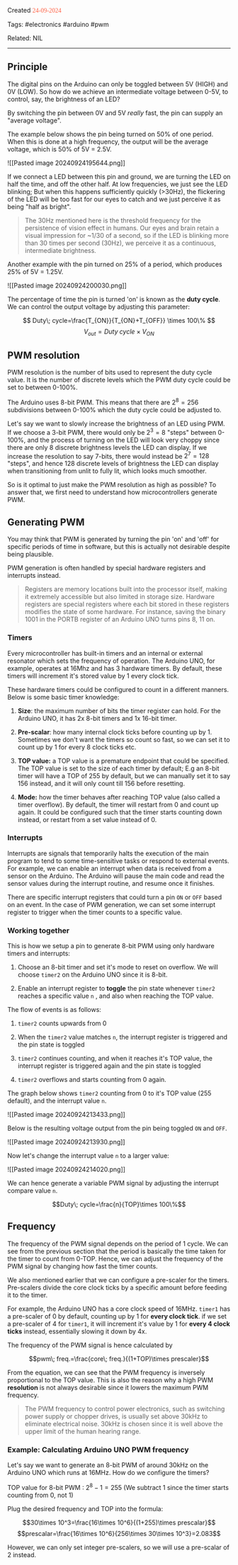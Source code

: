 
Created <font style="color:tomato; font-family:Consolas;">24-09-2024</font> 
 
Tags: #electronics #arduino #pwm

Related: NIL

****

## Principle

The digital pins on the Arduino can only be toggled between 5V (HIGH) and 0V (LOW). So how do we achieve an intermediate voltage between 0-5V, to control, say, the brightness of an LED?

By switching the pin between 0V and 5V *really* fast, the pin can supply an "average voltage".

The example below shows the pin being turned on 50% of one period. When this is done at a high frequency, the output will be the average voltage, which is 50% of 5V = 2.5V.

![[Pasted image 20240924195644.png]]

If we connect a LED between this pin and ground, we are turning the LED on half the time, and off the other half. At low frequencies, we just see the LED blinking; But when this happens sufficiently quickly (>30Hz), the flickering of the LED will be too fast for our eyes to catch and we just perceive it as being "half as bright".

>The 30Hz mentioned here is the threshold frequency for the persistence of vision effect in humans. Our eyes and brain retain a visual impression for ~1/30 of a second, so if the LED is blinking more than 30 times per second (30Hz), we perceive it as a continuous, intermediate brightness.

Another example with the pin turned on 25% of a period, which produces 25% of 5V = 1.25V.

![[Pasted image 20240924200030.png]]

The percentage of time the pin is turned 'on' is known as the **duty cycle**. We can control the output voltage by adjusting this parameter:

$$ Duty\; cycle=\frac{T_{ON}}{T_{ON}+T_{OFF}} \times 100\% $$
$$ V_{out}=Duty\; cycle \times V_{ON}$$

## PWM resolution

PWM resolution is the number of bits used to represent the duty cycle value. It is the number of discrete levels which the PWM duty cycle could be set to between 0-100%.

The Arduino uses 8-bit PWM. This means that there are $2^8=256$ subdivisions between 0-100% which the duty cycle could be adjusted to.

Let's say we want to slowly increase the brightness of an LED using PWM. If we choose a 3-bit PWM, there would only be $2^3=8$ "steps" between 0-100%, and the process of turning on the LED will look very choppy since there are only 8 discrete brightness levels the LED can display. If we increase the resolution to say 7-bits, there would instead be $2^7=128$ "steps", and hence 128 discrete levels of brightness the LED can display when transitioning from unlit to fully lit, which looks much smoother.

So is it optimal to just make the PWM resolution as high as possible? To answer that, we first need to understand how microcontrollers generate PWM.

## Generating PWM

You may think that PWM is generated by turning the pin 'on' and 'off' for specific periods of time in software, but this is actually not desirable despite being plausible. 

PWM generation is often handled by special hardware registers and interrupts instead.

>Registers are memory locations built into the processor itself, making it extremely accessible but also limited in storage size. Hardware registers are special registers where each bit stored in these registers modifies the state of some hardware. For instance, saving the binary 1001 in the PORTB register of an Arduino UNO turns pins 8, 11 on.

### Timers

Every microcontroller has built-in timers and an internal or external resonator which sets the frequency of operation. The Arduino UNO, for example, operates at 16Mhz and has 3 hardware timers. By default, these timers will increment it's stored value by 1 every clock tick.

These hardware timers could be configured to count in a different manners. Below is some basic timer knowledge:

1) **Size**: the maximum number of bits the timer register can hold. For the Arduino UNO, it has 2x 8-bit timers and 1x 16-bit timer.

2) **Pre-scalar**: how many internal clock ticks before counting up by 1. Sometimes we don't want the timers so count so fast, so we can set it to count up by 1 for every 8 clock ticks etc.

3) **TOP value:** a TOP value is a premature endpoint that could be specified. The TOP value is set to the size of each timer by default; E.g an 8-bit timer will have a TOP of 255 by default, but we can manually set it to say 156 instead, and it will only count till 156 before resetting.

4) **Mode:** how the timer behaves after reaching TOP value (also called a timer overflow). By default, the timer will restart from 0 and count up again. It could be configured such that the timer starts counting down instead, or restart from a set value instead of 0.

### Interrupts

Interrupts are signals that temporarily halts the execution of the main program to tend to some time-sensitive tasks or respond to external events. For example, we can enable an interrupt when data is received from a sensor on the Arduino. The Arduino will pause the main code and read the sensor values during the interrupt routine, and resume once it finishes.

There are specific interrupt registers that could turn a pin `ON` or `OFF` based on an event. In the case of PWM generation, we can set some interrupt register to trigger when the timer counts to a specific value.

### Working together

This is how we setup a pin to generate 8-bit PWM using only hardware timers and interrupts:

1) Choose an 8-bit timer and set it's mode to reset on overflow. We will choose `timer2` on the Arduino UNO since it is 8-bit.

2) Enable an interrupt register to **toggle** the pin state whenever `timer2` reaches a specific value `n` , and also when reaching the TOP value.

The flow of events is as follows:

1) `timer2` counts upwards from 0

2) When the `timer2` value matches `n`, the interrupt register is triggered and the pin state is toggled

3) `timer2` continues counting, and when it reaches it's TOP value, the interrupt register is triggered again and the pin state is toggled

4) `timer2` overflows and starts counting from 0 again.

The graph below shows `timer2`  counting from 0 to it's TOP value (255 default), and the interrupt value `n`.

![[Pasted image 20240924213433.png]]

Below is the resulting voltage output from the pin being toggled `ON` and `OFF`. 

![[Pasted image 20240924213930.png]]

Now let's change the interrupt value `n` to a larger value:

![[Pasted image 20240924214020.png]]

We can hence generate a variable PWM signal by adjusting the interrupt compare value `n`.

$$Duty\; cycle=\frac{n}{TOP}\times 100\%$$

## Frequency

The frequency of the PWM signal depends on the period of 1 cycle. We can see from the previous section that the period is basically the time taken for the timer to count from 0-TOP. Hence, we can adjust the frequency of the PWM signal by changing how fast the timer counts.

We also mentioned earlier that we can configure a pre-scaler for the timers. Pre-scalers divide the core clock ticks by a specific amount before feeding it to the timer.

For example, the Arduino UNO has a core clock speed of 16MHz. `timer1`  has a pre-scaler of 0 by default, counting up by 1 for **every clock tick**. if we set a pre-scaler of 4 for `timer1`, it will increment it's value by 1 for **every 4 clock ticks** instead, essentially slowing it down by 4x.

The frequency of the PWM signal is hence calculated by

$$pwm\; freq.=\frac{core\; freq.}{(1+TOP)\times prescaler}$$

From the equation, we can see that the PWM frequency is inversely proportional to the TOP value. This is also the reason why a high PWM **resolution** is not always desirable since it lowers the maximum PWM frequency.

>The PWM frequency to control power electronics, such as switching power supply or chopper drives, is usually set above 30kHz to eliminate electrical noise. 30kHz is chosen since it is well above the upper limit of the human hearing range.

### Example: Calculating Arduino UNO PWM frequency

Let's say we want to generate an 8-bit PWM of around 30kHz on the Arduino UNO which runs at 16MHz. How do we configure the timers?

TOP value for 8-bit PWM : $2^8-1=255$ (We subtract 1 since the timer starts counting from 0, not 1)

Plug the desired frequency and TOP into the formula:

$$30\times 10^3=\frac{16\times 10^6}{(1+255)\times prescalar}$$
$$prescalar=\frac{16\times 10^6}{256\times 30\times 10^3}=2.083$$

However, we can only set integer pre-scalers, so we will use a pre-scalar of 2 instead.



